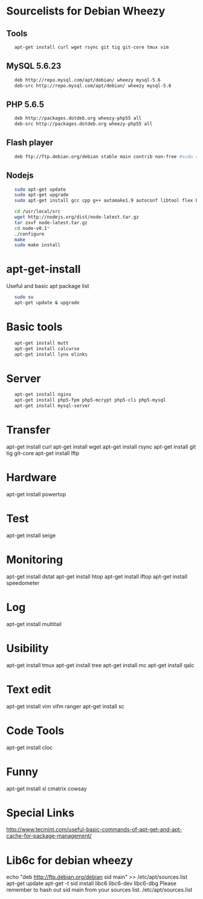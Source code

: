 # Sourcelists for Debian Wheezy

## Tools
```bash
   apt-get install curl wget rsync git tig git-core tmux vim
````
## MySQL 5.6.23
```bash
   deb http://repo.mysql.com/apt/debian/ wheezy mysql-5.6                          
   deb-src http://repo.mysql.com/apt/debian/ wheezy mysql-5.6 
```
## PHP 5.6.5
```bash
   deb http://packages.dotdeb.org wheezy-php55 all                                 
   deb-src http://packages.dotdeb.org wheezy-php55 all                             
```
## Flash player 

```bash
   deb ftp://ftp.debian.org/debian stable main contrib non-free #sudo apt-get install flashplugin-nonfree
```
## Nodejs
```bash
   sudo apt-get update
   sudo apt-get upgrade
   sudo apt-get install gcc cpp g++ automake1.9 autoconf libtool flex bison python-software-properties

   cd /usr/local/src
   wget http://nodejs.org/dist/node-latest.tar.gz
   tar zxvf node-latest.tar.gz
   cd node-v0.1*
   ./configure
   make
   sudo make install
```
# apt-get-install
Useful and basic apt package list
```bash
   sudo su
   apt-get update & upgrade
```
# Basic tools
```bash
   apt-get install mutt
   apt-get install calcurse
   apt-get install lynx elinks
```
# Server
```bash   
   apt-get install nginx 
   apt-get install php5-fpm php5-mcrypt php5-cli php5-mysql 
   apt-get install mysql-server
```
# Transfer
apt-get install curl
apt-get install wget
apt-get install rsync
apt-get install git tig git-core
apt-get install lftp

# Hardware
apt-get install powertop

# Test
apt-get install seige

# Monitoring
apt-get install dstat
apt-get install htop
apt-get install iftop
apt-get install speedometer

# Log
apt-get install multitail
 
# Usibility
apt-get install tmux
apt-get install tree
apt-get install mc
apt-get install qalc

# Text edit
apt-get install vim vifm ranger
apt-get install sc

# Code Tools
apt-get install cloc 

# Funny
apt-get install sl cmatrix cowsay

# Special Links
http://www.tecmint.com/useful-basic-commands-of-apt-get-and-apt-cache-for-package-management/
 
# Lib6c for debian wheezy
echo "deb http://ftp.debian.org/debian sid main" >> /etc/apt/sources.list
apt-get update
apt-get -t sid install libc6 libc6-dev libc6-dbg
Please remember to hash out sid main from your sources list. /etc/apt/sources.list
